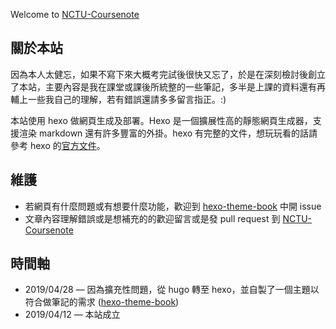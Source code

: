Welcome to [NCTU-Coursenote](https://github.com/kaiiiz/NCTU-Coursenote)

## 關於本站

因為本人太健忘，如果不寫下來大概考完試後很快又忘了，於是在深刻檢討後創立了本站，主要內容是我在課堂或課後所統整的一些筆記，多半是上課的資料還有再輔上一些我自己的理解，若有錯誤還請多多留言指正。:)

本站使用 hexo 做網頁生成及部署。Hexo 是一個擴展性高的靜態網頁生成器，支援渲染 markdown 還有許多豐富的外掛。hexo 有完整的文件，想玩玩看的話請參考 hexo 的[官方文件](https://hexo.io/zh-tw/docs/)。

## 維護

* 若網頁有什麼問題或有想要什麼功能，歡迎到 [hexo-theme-book](https://github.com/kaiiiz/hexo-theme-book) 中開 issue
* 文章內容理解錯誤或是想補充的的歡迎留言或是發 pull request 到 [NCTU-Coursenote](https://github.com/kaiiiz/NCTU-Coursenote)

## 時間軸

* 2019/04/28 — 因為擴充性問題，從 hugo 轉至 hexo，並自製了一個主題以符合做筆記的需求 ([hexo-theme-book](https://github.com/kaiiiz/hexo-theme-book))
* 2019/04/12 — 本站成立